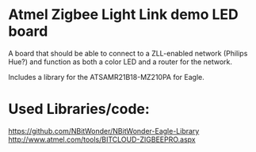 # Atmel Zigbee Light Link demo LED board
A board that should be able to connect to a ZLL-enabled network (Philips Hue?) and function as both a color LED and a router for the network.

Includes a library for the ATSAMR21B18-MZ210PA for Eagle.

# Used Libraries/code:
https://github.com/NBitWonder/NBitWonder-Eagle-Library
http://www.atmel.com/tools/BITCLOUD-ZIGBEEPRO.aspx

